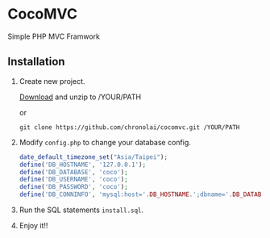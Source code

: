 CocoMVC
=======

Simple PHP MVC Framwork


## Installation

1. Create new project.

	[Download](https://github.com/chronolai/cocomvc/archive/master.zip) and unzip to /YOUR/PATH
	
	or
	
	```git clone https://github.com/chronolai/cocomvc.git /YOUR/PATH```

2. Modify `config.php` to change your database config.
	```php
	date_default_timezone_set("Asia/Taipei");
	define('DB_HOSTNAME', '127.0.0.1');
	define('DB_DATABASE', 'coco');
	define('DB_USERNAME', 'coco');
	define('DB_PASSWORD', 'coco');
	define('DB_CONNINFO', 'mysql:host='.DB_HOSTNAME.';dbname='.DB_DATABASE.';charset=utf8');
	```

3. Run the SQL statements `install.sql`.

4. Enjoy it!!

